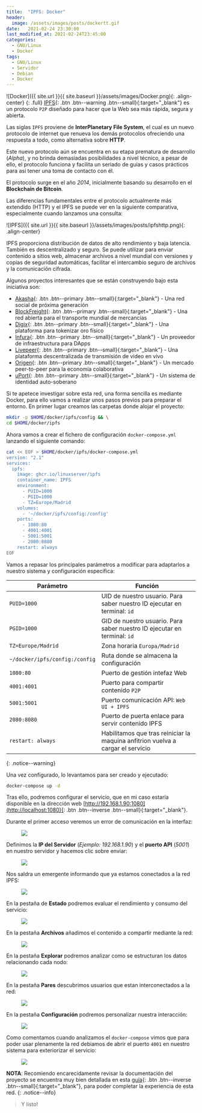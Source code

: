 ```yaml
---
title:  "IPFS: Docker"
header:
  image: /assets/images/posts/dockertt.gif
date:   2021-02-24 23:30:00
last_modified_at: 2021-02-24T23:45:00
categories:
  - GNU/Linux
  - Docker
tags:
  - GNU/Linux
  - Servidor
  - Debian
  - Docker
---
```


![Docker]({{ site.url }}{{ site.baseurl }}/assets/images/Docker.png){: .align-center}
{: .full}
[IPFS](https://ipfs.io){: .btn .btn--warning .btn--small}{:target="_blank"} es un protocolo `P2P` diseñado para hacer que la Web sea más rápida, segura y abierta.

Las siglas `IPFS` proviene de **InterPlanetary File System**, el cual es un nuevo protocolo de internet que renueva los demás protocolos ofreciendo una respuesta a todo, como alternativa sobre **HTTP**.

Este nuevo protocolo aún se encuentra en su etapa prematura de desarrollo (*Alpha*), y no brinda demasiadas posibilidades a nivel técnico, a pesar de ello, el protocolo funciona y facilita un seriado de guias y casos prácticos para así tener una toma de contacto con él.

El protocolo surge en el año *2014*, inicialmente basando su desarrollo en el **Blockchain de Bitcoin**.

Las diferencias fundamentales entre el protocolo actualmente más extendido (HTTP) y el IPFS se puede ver en la siguiente comparativa, especialmente cuando lanzamos una consulta: 

![IPFS]({{ site.url }}{{ site.baseurl }}/assets/images/posts/ipfshttp.png){: .align-center}

IPFS proporciona distribución de datos de alto rendimiento y baja latencia. También es descentralizado y seguro. Se puede utilizar para enviar contenido a sitios web, almacenar archivos a nivel mundial con versiones y copias de seguridad automáticas, facilitar el intercambio seguro de archivos y la comunicación cifrada.

Algunos proyectos interesantes que se están construyendo bajo esta iniciativa son:

- [Akasha](https://akasha.world){: .btn .btn--primary .btn--small}{:target="_blank"} - Una red social de próxima generación
- [BlockFreight](https://blockfreight.com){: .btn .btn--primary .btn--small}{:target="_blank"} - Una red abierta para el transporte mundial de mercancías
- [Digix](https://digix.global){: .btn .btn--primary .btn--small}{:target="_blank"} - Una plataforma para tokenizar oro físico
- [Infura](https://infura.io){: .btn .btn--primary .btn--small}{:target="_blank"} - Un proveedor de infraestructura para DApps
- [Livepeer](https://livepeer.org){: .btn .btn--primary .btn--small}{:target="_blank"} - Una plataforma descentralizada de transmisión de video en vivo
- [Origen](https://www.originprotocol.com){: .btn .btn--primary .btn--small}{:target="_blank"} - Un mercado peer-to-peer para la economía colaborativa
- [uPort](https://www.uport.me){: .btn .btn--primary .btn--small}{:target="_blank"} - Un sistema de identidad auto-soberano

Si te apetece investigar sobre esta red, una forma sencilla es mediante Docker, para ello vamos a realizar unos pasos previos para preparar el entorno. En primer lugar creamos las carpetas donde alojar el proyecto:

```bash
mkdir -p $HOME/docker/ipfs/config && \
cd $HOME/docker/ipfs
```

Ahora vamos a crear el fichero de configuración `docker-compose.yml` lanzando el siguiente comando:

```bash
cat << EOF > $HOME/docker/ipfs/docker-compose.yml
version: "2.1"
services:
  ipfs:
    image: ghcr.io/linuxserver/ipfs
    container_name: IPFS
    environment:
      - PUID=1000
      - PGID=1000
      - TZ=Europe/Madrid
    volumes:
      - '~/docker/ipfs/config:/config'
    ports:
      - 1080:80
      - 4001:4001
      - 5001:5001
      - 2080:8080
    restart: always
EOF
```

Vamos a repasar los principales parámetros a modificar para adaptarlos a nuestro sistema y configuración especifica:

| Parámetro | Función |
| ------ | ------ |
| `PUID=1000` | UID de nuestro usuario. Para saber nuestro ID ejecutar en terminal: `id` |
| `PGID=1000` | GID de nuestro usuario. Para saber nuestro ID ejecutar en terminal: `id` |
| `TZ=Europe/Madrid` | Zona horaria `Europa/Madrid` |
| `~/docker/ipfs/config:/config` | Ruta donde se almacena la configuración |
| `1080:80` | Puerto de gestión intefaz Web |
| `4001:4001` | Puerto para compartir contenido `P2P` |
| `5001:5001` | Puerto comunicación API: `Web UI + IPFS` |
| `2080:8080` | Puerto de puerta enlace para servir contenido IPFS  |
| `restart: always` | Habilitamos que tras reiniciar la maquina anfitrion vuelva a cargar el servicio |
{: .notice--warning}

Una vez configurado, lo levantamos para ser creado y ejecutado:

```bash
docker-compose up -d
```

Tras ello, podremos configurar el servicio, que en mi caso estaría disponible en la dirección web [http://192.168.1.90:1080](http://localhost:1080){: .btn .btn--inverse .btn--small}{:target="_blank"}. 

Durante el primer acceso veremos un error de comunicación en la interfaz:

<figure>
    <a href="/assets/images/posts/ipfs1.jpg"><img src="/assets/images/posts/ipfs1.jpg"></a>
</figure>

Definimos la **IP del Servidor** (*Ejemplo: 192.168.1.90*) y el **puerto API** (*5001*) en nuestro servidor y hacemos clic sobre enviar:

<figure>
    <a href="/assets/images/posts/ipfs2.jpg"><img src="/assets/images/posts/ipfs2.jpg"></a>
</figure>

Nos saldra un emergente informando que ya estamos conectados a la red IPFS:

<figure>
    <a href="/assets/images/posts/ipfs3.jpg"><img src="/assets/images/posts/ipfs3.jpg"></a>
</figure>

En la pestaña de **Estado** podremos evaluar el rendimiento y consumo del servicio:

<figure>
    <a href="/assets/images/posts/ipfs4.jpg"><img src="/assets/images/posts/ipfs4.jpg"></a>
</figure>

En la pestaña **Archivos** añadimos el contenido a compartir mediante la red:

<figure>
    <a href="/assets/images/posts/ipfs5.jpg"><img src="/assets/images/posts/ipfs5.jpg"></a>
</figure>

En la pestaña **Explorar** podremos analizar como se estructuran los datos relacionando cada nodo:

<figure>
    <a href="/assets/images/posts/ipfs6.jpg"><img src="/assets/images/posts/ipfs6.jpg"></a>
</figure>

En la pestaña **Pares** descubrimos usuarios que estan interconectados a la red:

<figure>
    <a href="/assets/images/posts/ipfs7.jpg"><img src="/assets/images/posts/ipfs7.jpg"></a>
</figure>

En la pestaña **Configuración** podremos personalizar nuestra interacción:

<figure>
    <a href="/assets/images/posts/ipfs8.jpg"><img src="/assets/images/posts/ipfs8.jpg"></a>
</figure>

Como comentamos cuando analizamos el `docker-compose` vimos que para poder usar plenamente la red debiamos de abrir el puerto `4001` en nuestro sistema para exteriorizar el servicio:

<figure>
    <a href="/assets/images/posts/ipfs9.jpg"><img src="/assets/images/posts/ipfs9.jpg"></a>
</figure>

**NOTA**: Recomiendo encarecidamente revisar la documentación del proyecto se encuentra muy bien detallada en esta [guía](https://docs.ipfs.io/how-to/){: .btn .btn--inverse .btn--small}{:target="_blank"}, para poder completar la experiencia de esta red.
{: .notice--info}

> Y listo!
